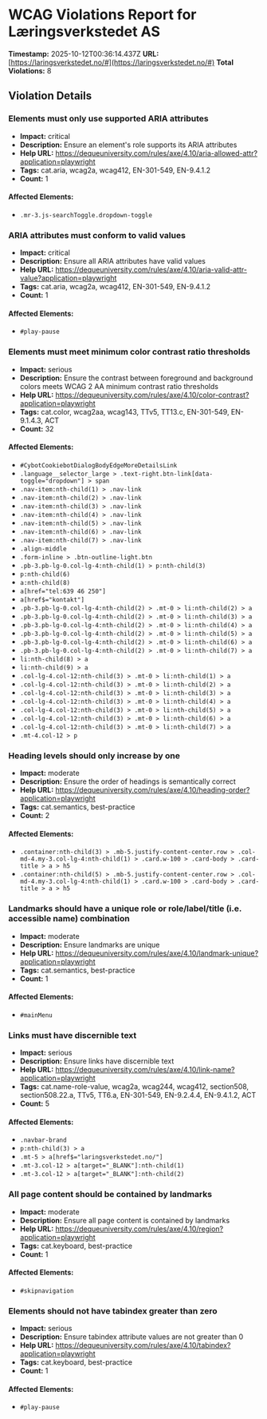 # WCAG Violations Report for Læringsverkstedet AS

**Timestamp:** 2025-10-12T00:36:14.437Z
**URL:** [https://laringsverkstedet.no/#](https://laringsverkstedet.no/#)
**Total Violations:** 8

## Violation Details

### Elements must only use supported ARIA attributes

- **Impact:** critical
- **Description:** Ensure an element's role supports its ARIA attributes
- **Help URL:** https://dequeuniversity.com/rules/axe/4.10/aria-allowed-attr?application=playwright
- **Tags:** cat.aria, wcag2a, wcag412, EN-301-549, EN-9.4.1.2
- **Count:** 1

#### Affected Elements:

- `.mr-3.js-searchToggle.dropdown-toggle`

### ARIA attributes must conform to valid values

- **Impact:** critical
- **Description:** Ensure all ARIA attributes have valid values
- **Help URL:** https://dequeuniversity.com/rules/axe/4.10/aria-valid-attr-value?application=playwright
- **Tags:** cat.aria, wcag2a, wcag412, EN-301-549, EN-9.4.1.2
- **Count:** 1

#### Affected Elements:

- `#play-pause`

### Elements must meet minimum color contrast ratio thresholds

- **Impact:** serious
- **Description:** Ensure the contrast between foreground and background colors meets WCAG 2 AA minimum contrast ratio thresholds
- **Help URL:** https://dequeuniversity.com/rules/axe/4.10/color-contrast?application=playwright
- **Tags:** cat.color, wcag2aa, wcag143, TTv5, TT13.c, EN-301-549, EN-9.1.4.3, ACT
- **Count:** 32

#### Affected Elements:

- `#CybotCookiebotDialogBodyEdgeMoreDetailsLink`
- `.language__selector_large > .text-right.btn-link[data-toggle="dropdown"] > span`
- `.nav-item:nth-child(1) > .nav-link`
- `.nav-item:nth-child(2) > .nav-link`
- `.nav-item:nth-child(3) > .nav-link`
- `.nav-item:nth-child(4) > .nav-link`
- `.nav-item:nth-child(5) > .nav-link`
- `.nav-item:nth-child(6) > .nav-link`
- `.nav-item:nth-child(7) > .nav-link`
- `.align-middle`
- `.form-inline > .btn-outline-light.btn`
- `.pb-3.pb-lg-0.col-lg-4:nth-child(1) > p:nth-child(3)`
- `p:nth-child(6)`
- `a:nth-child(8)`
- `a[href="tel:639 46 250"]`
- `a[href$="kontakt"]`
- `.pb-3.pb-lg-0.col-lg-4:nth-child(2) > .mt-0 > li:nth-child(2) > a`
- `.pb-3.pb-lg-0.col-lg-4:nth-child(2) > .mt-0 > li:nth-child(3) > a`
- `.pb-3.pb-lg-0.col-lg-4:nth-child(2) > .mt-0 > li:nth-child(4) > a`
- `.pb-3.pb-lg-0.col-lg-4:nth-child(2) > .mt-0 > li:nth-child(5) > a`
- `.pb-3.pb-lg-0.col-lg-4:nth-child(2) > .mt-0 > li:nth-child(6) > a`
- `.pb-3.pb-lg-0.col-lg-4:nth-child(2) > .mt-0 > li:nth-child(7) > a`
- `li:nth-child(8) > a`
- `li:nth-child(9) > a`
- `.col-lg-4.col-12:nth-child(3) > .mt-0 > li:nth-child(1) > a`
- `.col-lg-4.col-12:nth-child(3) > .mt-0 > li:nth-child(2) > a`
- `.col-lg-4.col-12:nth-child(3) > .mt-0 > li:nth-child(3) > a`
- `.col-lg-4.col-12:nth-child(3) > .mt-0 > li:nth-child(4) > a`
- `.col-lg-4.col-12:nth-child(3) > .mt-0 > li:nth-child(5) > a`
- `.col-lg-4.col-12:nth-child(3) > .mt-0 > li:nth-child(6) > a`
- `.col-lg-4.col-12:nth-child(3) > .mt-0 > li:nth-child(7) > a`
- `.mt-4.col-12 > p`

### Heading levels should only increase by one

- **Impact:** moderate
- **Description:** Ensure the order of headings is semantically correct
- **Help URL:** https://dequeuniversity.com/rules/axe/4.10/heading-order?application=playwright
- **Tags:** cat.semantics, best-practice
- **Count:** 2

#### Affected Elements:

- `.container:nth-child(3) > .mb-5.justify-content-center.row > .col-md-4.my-3.col-lg-4:nth-child(1) > .card.w-100 > .card-body > .card-title > a > h5`
- `.container:nth-child(5) > .mb-5.justify-content-center.row > .col-md-4.my-3.col-lg-4:nth-child(1) > .card.w-100 > .card-body > .card-title > a > h5`

### Landmarks should have a unique role or role/label/title (i.e. accessible name) combination

- **Impact:** moderate
- **Description:** Ensure landmarks are unique
- **Help URL:** https://dequeuniversity.com/rules/axe/4.10/landmark-unique?application=playwright
- **Tags:** cat.semantics, best-practice
- **Count:** 1

#### Affected Elements:

- `#mainMenu`

### Links must have discernible text

- **Impact:** serious
- **Description:** Ensure links have discernible text
- **Help URL:** https://dequeuniversity.com/rules/axe/4.10/link-name?application=playwright
- **Tags:** cat.name-role-value, wcag2a, wcag244, wcag412, section508, section508.22.a, TTv5, TT6.a, EN-301-549, EN-9.2.4.4, EN-9.4.1.2, ACT
- **Count:** 5

#### Affected Elements:

- `.navbar-brand`
- `p:nth-child(3) > a`
- `.mt-5 > a[href$="laringsverkstedet.no/"]`
- `.mt-3.col-12 > a[target="_BLANK"]:nth-child(1)`
- `.mt-3.col-12 > a[target="_BLANK"]:nth-child(2)`

### All page content should be contained by landmarks

- **Impact:** moderate
- **Description:** Ensure all page content is contained by landmarks
- **Help URL:** https://dequeuniversity.com/rules/axe/4.10/region?application=playwright
- **Tags:** cat.keyboard, best-practice
- **Count:** 1

#### Affected Elements:

- `#skipnavigation`

### Elements should not have tabindex greater than zero

- **Impact:** serious
- **Description:** Ensure tabindex attribute values are not greater than 0
- **Help URL:** https://dequeuniversity.com/rules/axe/4.10/tabindex?application=playwright
- **Tags:** cat.keyboard, best-practice
- **Count:** 1

#### Affected Elements:

- `#play-pause`
